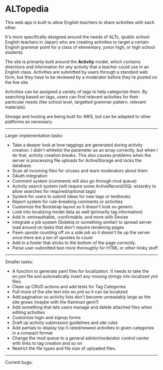 # ALTopedia


This web app is built to allow English teachers to share activities with each other.

It's more specifically designed around the needs of ALTs, (public school English teachers in Japan) who are creating activities to target a certain English grammar point for a class of elementary, junior high, or high school students.

The site is primarily built around the **Activity** model, which contains directions and information for any activity that a teacher could use in an English class. Activities are submitted by users through a standard web form, but they have to be reviewed by a moderator before they're posted on the live site.

Activities can be assigned a variety of tags to help categorize them. By searching based on tags, users can find relevant activities for their particular needs (like school level, targetted grammar pattern, relevant materials).

Storage and hosting are being built for AWS, but can be adapted to other platforms as necessary.

---

Larger implementation tasks:

- Take a deeper look at how taggings are generated during activity creation. I didn't whitelist the parameter as an array correctly, but when I do that, activity creation breaks. This also causes problems when the server is processing file uploads for ActiveStorage and locks the database.
- Scan all incoming files for viruses and warn moderators about them
- OAuth integration
- Comment system (comments will also go through mod queue)
- Activity search system (will require some ActiveRecord/SQL wizardry to allow searches for required/optional tags)
- System for users to submit ideas for new tags or textbooks
- Report system for rule-breaking comments or activities
- Customize the Bootstrap layout so it doesn't look so generic
- Look into localizing model data as well (primarily tag information)
- Add in :ominauthable, :confirmable, and more with Devise
- Integrate a job system (Sidekiq or something similar) to spread server load around on tasks that don't require rendering pages
- Pawn upvote counting off on a side job so it doesn't tie up the server once there are a ton of upvotes to count
- Add in a footer that sticks to the bottom of the page correctly.
- Parse user-submitted text more thoroughly for HTML or other hinky stuff

---

Smaller tasks:

- A function to generate yaml files for localization. It needs to take the en.yml file and automatically insert any missing strings into localized yml files.
- Clean up CRUD actions and add tests for Tag Categories
- Pull more of the site text into en.yml so it can be localized
- Add pagination so activity lists don't become unreadably large as the site grows (maybe with the Kaminari gem?)
- Add something that lets users manage and delete attached files when editing activities
- Customize login and signup forms
- Draft up activity submission guidelines and site rules
- Add partials to display top 5 rated/newest activities in given categories in a compact format
- Change the mod queue to a general admin/moderator control center with links to tag creation and so on
- Restrict the file types and file size of uploaded files.

---

Current bugs:

 

